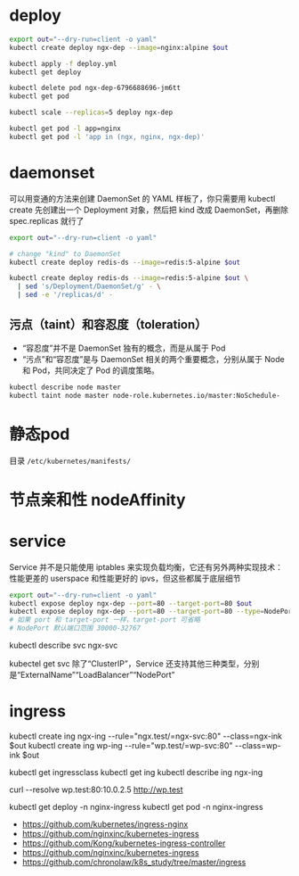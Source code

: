 

# deploy

```sh
export out="--dry-run=client -o yaml"
kubectl create deploy ngx-dep --image=nginx:alpine $out

kubectl apply -f deploy.yml
kubectl get deploy

kubectl delete pod ngx-dep-6796688696-jm6tt
kubectl get pod

kubectl scale --replicas=5 deploy ngx-dep

kubectl get pod -l app=nginx
kubectl get pod -l 'app in (ngx, nginx, ngx-dep)'
```

# daemonset

可以用变通的方法来创建 DaemonSet 的 YAML 样板了，你只需要用 kubectl create 先创建出一个 Deployment 对象，然后把 kind 改成 DaemonSet，再删除 spec.replicas 就行了

```sh
export out="--dry-run=client -o yaml"

# change "kind" to DaemonSet
kubectl create deploy redis-ds --image=redis:5-alpine $out

kubectl create deploy redis-ds --image=redis:5-alpine $out \
  | sed 's/Deployment/DaemonSet/g' - \
  | sed -e '/replicas/d' -

```

## 污点（taint）和容忍度（toleration）

* “容忍度”并不是 DaemonSet 独有的概念，而是从属于 Pod
* “污点”和“容忍度”是与 DaemonSet 相关的两个重要概念，分别从属于 Node 和 Pod，共同决定了 Pod 的调度策略。

```sh
kubectl describe node master
kubectl taint node master node-role.kubernetes.io/master:NoSchedule-
```

# 静态pod

目录 `/etc/kubernetes/manifests/`

# 节点亲和性 nodeAffinity

# service 

Service 并不是只能使用 iptables 来实现负载均衡，它还有另外两种实现技术：性能更差的 userspace 和性能更好的 ipvs，但这些都属于底层细节

```sh
export out="--dry-run=client -o yaml"
kubectl expose deploy ngx-dep --port=80 --target-port=80 $out
kubectl expose deploy ngx-dep --port=80 --target-port=80 --type=NodePort $out
# 如果 port 和 target-port 一样，target-port 可省略
# NodePort 默认端口范围 30000-32767
```

kubectl describe svc ngx-svc

kubectel get svc
除了“ClusterIP”，Service 还支持其他三种类型，分别是“ExternalName”“LoadBalancer”“NodePort”

# ingress

kubectl create ing ngx-ing --rule="ngx.test/=ngx-svc:80" --class=ngx-ink $out
kubectl create ing wp-ing --rule="wp.test/=wp-svc:80" --class=wp-ink $out


kubectl get ingressclass
kubectl get ing
kubectl describe ing ngx-ing

curl --resolve wp.test:80:10.0.2.5 http://wp.test

kubectl get deploy -n nginx-ingress
kubectl get pod -n nginx-ingress

* https://github.com/kubernetes/ingress-nginx
* https://github.com/nginxinc/kubernetes-ingress
* https://github.com/Kong/kubernetes-ingress-controller
* https://github.com/nginxinc/kubernetes-ingress
* https://github.com/chronolaw/k8s_study/tree/master/ingress